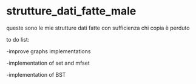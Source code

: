 # strutture_dati_fatte_male
queste sono le mie strutture dati fatte con sufficienza
chi copia è perduto

to do list:

-improve graphs implementations

-implementation of set and mfset

-implementation of BST
